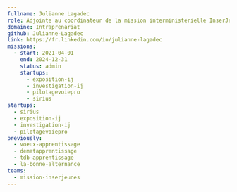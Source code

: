 ```yaml
---
fullname: Julianne Lagadec
role: Adjointe au coordinateur de la mission interministérielle InserJeunes
domaine: Intraprenariat
github: Julianne-Lagadec
link: https://fr.linkedin.com/in/julianne-lagadec
missions:
  - start: 2021-04-01
    end: 2024-12-31
    status: admin
    startups:
      - exposition-ij
      - investigation-ij
      - pilotagevoiepro
      - sirius
startups:
  - sirius
  - exposition-ij
  - investigation-ij
  - pilotagevoiepro
previously:
  - voeux-apprentissage
  - dematapprentissage
  - tdb-apprentissage
  - la-bonne-alternance
teams:
  - mission-inserjeunes
---
```

